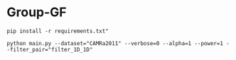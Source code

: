 # Group-GF
```
pip install -r requirements.txt"  
```

```
python main.py --dataset="CAMRa2011" --verbose=0 --alpha=1 --power=1 --filter_pair="filter_1D_1D"  
```
